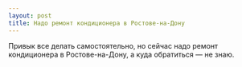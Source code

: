 ```yaml
---
layout: post 
title: Надо ремонт кондиционера в Ростове-на-Дону 
--- 
```

Привык все делать самостоятельно, но сейчас надо ремонт кондиционера в Ростове-на-Дону, а куда обратиться — не знаю.
